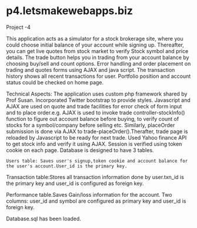 p4.letsmakewebapps.biz
======================

Project -4

This application acts as a simulator for a stock brokerage site, where you could choose initial balance of your account while signing up. Thereafter, you can get live quotes from stock market to verify Stock symbol and price details. The trade button helps you in trading from your account balance by choosing buy/sell and count options. Error handling and order placement on trading and quotes forms using AJAX and java script. The transaction history shows all recent transactions for user. Portfolio position and account status could be checked  on home page.

Technical Aspects:
The application uses custom php framework shared by Prof Susan.
Incorporated Twitter bootstrap to provide styles.
Javascript and AJAX are used on quote and trade facilities for error check of form input and to place order.e.g. AJAX is used to invoke trade controller-stockInfo() function to figure out account balance before buying, to verify count of stocks for a symbol/company before selling etc. Similarly, placeOrder submission is done via AJAX to trade-placeOrder().Therafter, trade page is reloaded by Javascript to be ready for next trade.
Used Yahoo finance API to get stock info and verify it using AJAX.
Session is verified using token cookie on each page.
Database is designed to have 3 tables.

	Users table: Saves user's signup,token cookie and account balance for the user's account.User_id is the primary key.

Transaction table:Stores all transaction information done by user.txn_id is the primary key and user_id is configured as foreign key.

Performance table.Saves Gain/loss information for the account. Two columns: user_id and symbol are configured as primary key and user_id is foreign key.


Database.sql has been loaded.




